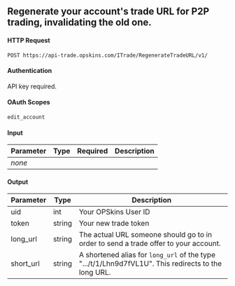 ## Regenerate your account's trade URL for P2P trading, invalidating the old one.

#### HTTP Request

`POST https://api-trade.opskins.com/ITrade/RegenerateTradeURL/v1/`

#### Authentication

API key required.

#### OAuth Scopes
`edit_account`

#### Input

Parameter | Type | Required   | Description
--------- | -----| :--------: | -----------
_none_ | | | 
    
#### Output

Parameter | Type | Description
--------- | -----| -------- 
uid       | int    | Your OPSkins User ID
token     | string | Your new trade token
long_url  | string | The actual URL someone should go to in order to send a trade offer to your account.
short_url | string | A shortened alias for `long_url` of the type ".../t/1/Lhn9d7fVL1U". This redirects to the long URL. 

